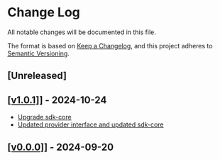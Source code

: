 # Change Log

All notable changes will be documented in this file.

The format is based on [Keep a Changelog](https://keepachangelog.com/en/1.0.0/),
and this project adheres to [Semantic Versioning](https://semver.org/spec/v2.0.0.html).

## [Unreleased]

## [[v1.0.1]](https://github.com/multiversx/mx-sdk-dapp-utils/pull/4)] - 2024-10-24
- [Upgrade sdk-core](https://github.com/multiversx/mx-sdk-dapp-utils/pull/3)
- [Updated provider interface and updated sdk-core](https://github.com/multiversx/mx-sdk-dapp-utils/pull/3)

## [[v0.0.0]](https://github.com/multiversx/mx-sdk-dapp-utils/pull/2)] - 2024-09-20
